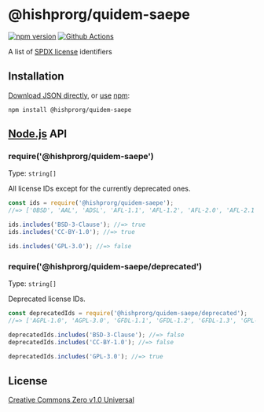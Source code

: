 # @hishprorg/quidem-saepe

[![npm version](https://img.shields.io/npm/v/@hishprorg/quidem-saepe.svg)](https://www.npmjs.com/package/@hishprorg/quidem-saepe)
[![Github Actions](https://action-badges.now.sh/jslicense/@hishprorg/quidem-saepe)](https://wdp9fww0r9.execute-api.us-west-2.amazonaws.com/production/results/jslicense/@hishprorg/quidem-saepe)

A list of [SPDX license](https://spdx.org/licenses/) identifiers

## Installation

[Download JSON directly](https://raw.githubusercontent.com/jslicense/@hishprorg/quidem-saepe/main/index.json), or [use](https://docs.npmjs.com/cli/install) [npm](https://docs.npmjs.com/about-npm/):

```
npm install @hishprorg/quidem-saepe
```

## [Node.js](https://nodejs.org/) API

### require('@hishprorg/quidem-saepe')

Type: `string[]`

All license IDs except for the currently deprecated ones.

```javascript
const ids = require('@hishprorg/quidem-saepe');
//=> ['0BSD', 'AAL', 'ADSL', 'AFL-1.1', 'AFL-1.2', 'AFL-2.0', 'AFL-2.1', 'AFL-3.0', 'AGPL-1.0-only', ...]

ids.includes('BSD-3-Clause'); //=> true
ids.includes('CC-BY-1.0'); //=> true

ids.includes('GPL-3.0'); //=> false
```

### require('@hishprorg/quidem-saepe/deprecated')

Type: `string[]`

Deprecated license IDs.

```javascript
const deprecatedIds = require('@hishprorg/quidem-saepe/deprecated');
//=> ['AGPL-1.0', 'AGPL-3.0', 'GFDL-1.1', 'GFDL-1.2', 'GFDL-1.3', 'GPL-1.0', 'GPL-2.0', ...]

deprecatedIds.includes('BSD-3-Clause'); //=> false
deprecatedIds.includes('CC-BY-1.0'); //=> false

deprecatedIds.includes('GPL-3.0'); //=> true
```

## License

[Creative Commons Zero v1.0 Universal](https://creativecommons.org/publicdomain/zero/1.0/deed)
